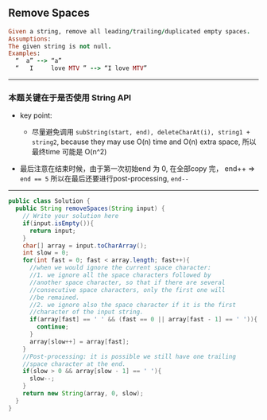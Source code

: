 ## Remove Spaces

```ruby
Given a string, remove all leading/trailing/duplicated empty spaces.
Assumptions:
The given string is not null.
Examples:
  “  a” --> “a”
  “   I     love MTV ” --> “I love MTV”
```

---
### 本题关键在于是否使用 String API

- key point:
  - 尽量避免调用 `subString(start, end), deleteCharAt(i), string1 + string2`, because they
    may use O(n) time and O(n) extra space, 所以最终time 可能是 O(n^2) 

- 最后注意在结束时候，由于第一次初始end 为 0, 在全部copy 完， end++ => `end == 5`
  所以在最后还要进行post-processing, `end--`

---
```java
public class Solution {
  public String removeSpaces(String input) {
    // Write your solution here
    if(input.isEmpty()){
      return input;
    }
    char[] array = input.toCharArray();
    int slow = 0;
    for(int fast = 0; fast < array.length; fast++){
      //when we would ignore the current space character:
      //1. we ignore all the space characters followed by 
      //another space character, so that if there are several
      //consecutive space characters, only the first one will
      //be remained.
      //2. we ignore also the space character if it is the first
      //character of the input string.
      if(array[fast] == ' ' && (fast == 0 || array[fast - 1] == ' ')){
        continue;
      }
      array[slow++] = array[fast];
    }
    //Post-processing: it is possible we still have one trailing
    //space character at the end.
    if(slow > 0 && array[slow - 1] == ' '){
      slow--;
    }
    return new String(array, 0, slow);
  }
}
```